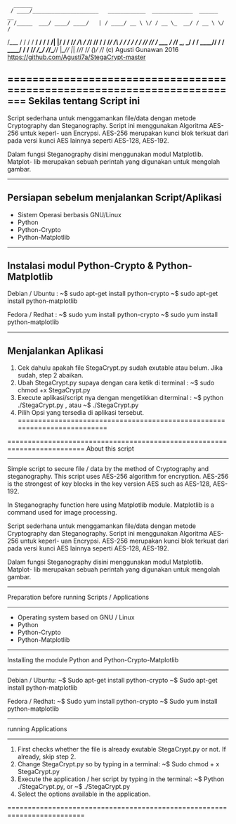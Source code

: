       ______
     / ____/_____________________   ____________  _____________  ______  __
    / /_____  ___/ ____/ ____/   | / ____/ __ \ \/ / __ \_  __/ / __ \ \/ /
   /___  / / /  / __/ / / __/ /| |/ /   / /_/ /\  / /_/ // /   / /_/ /\  /
  ____/ / / /  / /___/ /_/ / ___ / /___/ _, _/ / / ____// /   / ____/ / /
 /_____/ /_/  /_____/\____/_/  |_\____/_/ |_| /_/_/    /_/ (_)_/     /_/
 (c) Agusti Gunawan 2016	https://github.com/Agusti7a/StegaCrypt-master

=========================================================================
Sekilas tentang Script ini
-------------------------------------------------------------------------
Script sederhana untuk menggamankan file/data dengan metode Cryptography
dan Steganography. Script ini menggunakan Algoritma AES-256 untuk keperl-
uan Encrypsi. AES-256 merupakan kunci blok terkuat dari pada versi kunci 
AES lainnya seperti AES-128, AES-192.

Dalam fungsi Steganography disini menggunakan modul Matplotlib. Matplot-
lib merupakan sebuah perintah yang digunakan untuk mengolah gambar.


-------------------------------------------------------------------------
Persiapan sebelum menjalankan Script/Aplikasi
-------------------------------------------------------------------------
- Sistem Operasi berbasis GNU/Linux
- Python
- Python-Crypto
- Python-Matplotlib


-------------------------------------------------------------------------
Instalasi modul Python-Crypto & Python-Matplotlib
-------------------------------------------------------------------------
Debian / Ubuntu : 
	~$ sudo apt-get install python-crypto
	~$ sudo apt-get install python-matplotlib

Fedora / Redhat :
	~$ sudo yum install python-crypto
	~$ sudo yum install python-matplotlib


-------------------------------------------------------------------------
Menjalankan Aplikasi
-------------------------------------------------------------------------
1. Cek dahulu apakah file StegaCrypt.py sudah exutable atau belum. Jika 
   sudah, step 2 abaikan.
2. Ubah StegaCrypt.py supaya dengan cara ketik di terminal :
	~$ sudo chmod +x StegaCrypt.py
3. Execute aplikasi/script nya dengan mengetikkan diterminal :
	~$ python ./StegaCrypt.py , atau
	~$ ./StegaCrypt.py
4. Pilih Opsi yang tersedia di aplikasi tersebut.
=========================================================================


=========================================================================
About this script
-------------------------------------------------- -----------------------
Simple script to secure file / data by the method of Cryptography and 
steganography. This script uses AES-256 algorithm for encryption. AES-256 
is the strongest of key blocks in the key version AES such as AES-128, 
AES-192.

In Steganography function here using Matplotlib module. Matplotlib is a 
command used for image processing.

Script sederhana untuk menggamankan file/data dengan metode Cryptography
dan Steganography. Script ini menggunakan Algoritma AES-256 untuk keperl-
uan Encrypsi. AES-256 merupakan kunci blok terkuat dari pada versi kunci 
AES lainnya seperti AES-128, AES-192.

Dalam fungsi Steganography disini menggunakan modul Matplotlib. Matplot-
lib merupakan sebuah perintah yang digunakan untuk mengolah gambar.

-------------------------------------------------- -----------------------
Preparation before running Scripts / Applications
-------------------------------------------------- -----------------------
- Operating system based on GNU / Linux
- Python
- Python-Crypto
- Python-Matplotlib


-------------------------------------------------- -----------------------
Installing the module Python and Python-Crypto-Matplotlib
-------------------------------------------------- -----------------------
Debian / Ubuntu:
	~$ Sudo apt-get install python-crypto
	~$ Sudo apt-get install python-matplotlib

Fedora / Redhat:
	~$ Sudo yum install python-crypto
	~$ Sudo yum install python-matplotlib


-------------------------------------------------- -----------------------
running Applications
-------------------------------------------------- -----------------------
1. First checks whether the file is already exutable StegaCrypt.py or not. If
   already, skip step 2.
2. Change StegaCrypt.py so by typing in a terminal:
	~$ Sudo chmod + x StegaCrypt.py
3. Execute the application / her script by typing in the terminal:
	~$ Python ./StegaCrypt.py, or
	~$ ./StegaCrypt.py
4. Select the options available in the application.

=========================================================================

